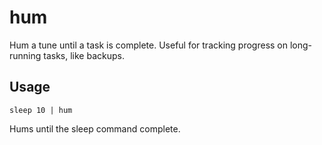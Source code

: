 # hum

Hum a tune until a task is complete. Useful for tracking progress on long-running tasks, like backups.

## Usage

```
sleep 10 | hum
```

Hums until the sleep command complete.